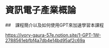 # 資訊電子產業概論
##　課程簡介以及如何使用GPT來加速學習本課程

https://ivory-gaura-57e.notion.site/1-GPT-1W-2788561ebfbf4a7db4e14bd95af2c69a
